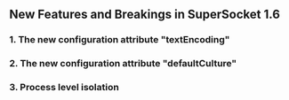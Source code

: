## New Features and Breakings in SuperSocket 1.6

### 1. The new configuration attribute "textEncoding"

### 2. The new configuration attribute "defaultCulture"

### 3. Process level isolation

